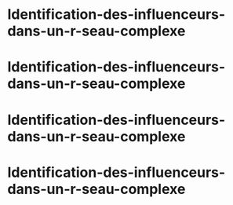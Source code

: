 # Identification-des-influenceurs-dans-un-r-seau-complexe
# Identification-des-influenceurs-dans-un-r-seau-complexe
# Identification-des-influenceurs-dans-un-r-seau-complexe
# Identification-des-influenceurs-dans-un-r-seau-complexe
